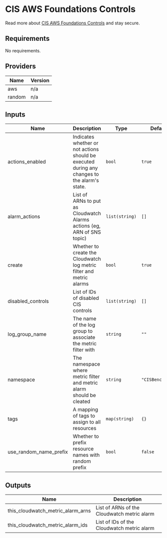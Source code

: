 # CIS AWS Foundations Controls

Read more about [CIS AWS Foundations Controls](https://docs.aws.amazon.com/securityhub/latest/userguide/securityhub-cis-controls.html) and stay secure.

<!-- BEGINNING OF PRE-COMMIT-TERRAFORM DOCS HOOK -->
## Requirements

No requirements.

## Providers

| Name | Version |
|------|---------|
| aws | n/a |
| random | n/a |

## Inputs

| Name | Description | Type | Default | Required |
|------|-------------|------|---------|:--------:|
| actions\_enabled | Indicates whether or not actions should be executed during any changes to the alarm's state. | `bool` | `true` | no |
| alarm\_actions | List of ARNs to put as Cloudwatch Alarms actions (eg, ARN of SNS topic) | `list(string)` | `[]` | no |
| create | Whether to create the Cloudwatch log metric filter and metric alarms | `bool` | `true` | no |
| disabled\_controls | List of IDs of disabled CIS controls | `list(string)` | `[]` | no |
| log\_group\_name | The name of the log group to associate the metric filter with | `string` | `""` | no |
| namespace | The namespace where metric filter and metric alarm should be cleated | `string` | `"CISBenchmark"` | no |
| tags | A mapping of tags to assign to all resources | `map(string)` | `{}` | no |
| use\_random\_name\_prefix | Whether to prefix resource names with random prefix | `bool` | `false` | no |

## Outputs

| Name | Description |
|------|-------------|
| this\_cloudwatch\_metric\_alarm\_arns | List of ARNs of the Cloudwatch metric alarm |
| this\_cloudwatch\_metric\_alarm\_ids | List of IDs of the Cloudwatch metric alarm |

<!-- END OF PRE-COMMIT-TERRAFORM DOCS HOOK -->
